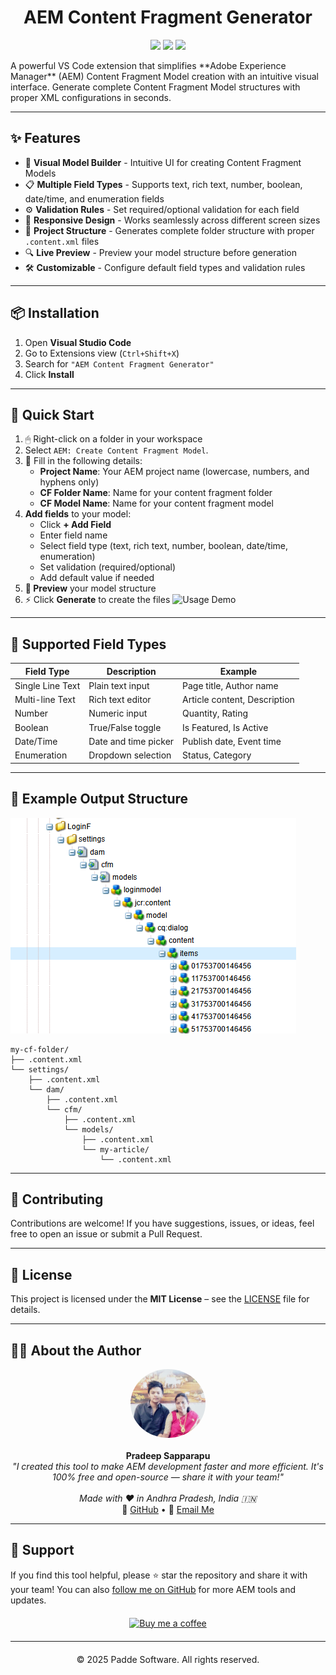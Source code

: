 <h1 align="center">AEM Content Fragment Generator</h1>

<p align="center">
  <img src="https://img.shields.io/badge/VS%20Code-Extension-blueviolet?style=for-the-badge" />
  <img src="https://img.shields.io/badge/AEM-Content%20Fragment-orange?style=for-the-badge" />
  <img src="https://img.shields.io/badge/Open-Source-yellow?style=for-the-badge" />

</p>

<p align="cente">
A powerful VS Code extension that simplifies **Adobe Experience Manager** (AEM) Content Fragment Model creation with an intuitive visual interface. Generate complete Content Fragment Model structures with proper XML configurations in seconds.
</p>

---

## ✨ Features

- 🚀 **Visual Model Builder** - Intuitive UI for creating Content Fragment Models
- 📋 **Multiple Field Types** - Supports text, rich text, number, boolean, date/time, and enumeration fields
- ⚙️ **Validation Rules** - Set required/optional validation for each field
- 🎨 **Responsive Design** - Works seamlessly across different screen sizes
- 📁 **Project Structure** - Generates complete folder structure with proper `.content.xml` files
- 🔍 **Live Preview** - Preview your model structure before generation
- 🛠 **Customizable** - Configure default field types and validation rules

---

## 📦 Installation

1. Open **Visual Studio Code**
2. Go to Extensions view (`Ctrl+Shift+X`)
3. Search for `"AEM Content Fragment Generator"`
4. Click **Install**

---

## 🚀 Quick Start

1. 🖱 Right-click on a folder in your workspace
2. Select `AEM: Create Content Fragment Model`.
3. 🎨 Fill in the following details:
   - **Project Name**: Your AEM project name (lowercase, numbers, and hyphens only)
   - **CF Folder Name**: Name for your content fragment folder
   - **CF Model Name**: Name for your content fragment model
4. **Add fields** to your model:
   - Click **+ Add Field**
   - Enter field name
   - Select field type (text, rich text, number, boolean, date/time, enumeration)
   - Set validation (required/optional)
   - Add default value if needed
5. **👀 Preview** your model structure
6. ⚡ Click **Generate** to create the files
   ![Usage Demo](images/cf.gif)

---

## 🧩 Supported Field Types

| Field Type       | Description          | Example                      |
| ---------------- | -------------------- | ---------------------------- |
| Single Line Text | Plain text input     | Page title, Author name      |
| Multi-line Text  | Rich text editor     | Article content, Description |
| Number           | Numeric input        | Quantity, Rating             |
| Boolean          | True/False toggle    | Is Featured, Is Active       |
| Date/Time        | Date and time picker | Publish date, Event time     |
| Enumeration      | Dropdown selection   | Status, Category             |

---

## 🧱 Example Output Structure

![Usage Demo](images/crxde.png)

```plaintext
my-cf-folder/
├── .content.xml
└── settings/
    ├── .content.xml
    └── dam/
        ├── .content.xml
        └── cfm/
            ├── .content.xml
            └── models/
                ├── .content.xml
                └── my-article/
                    └── .content.xml
```

---

## 🤝 Contributing

Contributions are welcome! If you have suggestions, issues, or ideas, feel free to open an issue or submit a Pull Request.

---

## 📄 License

This project is licensed under the **MIT License** – see the [LICENSE](https://github.com/PRADEEP0573/AEM-Content-Fragment-Generator/blob/main/LICENSE) file for details.

---

## 👨‍💻 About the Author

<p align="center">
  <img src="images/vscode.jpeg" width="120" style="border-radius: 50%" alt="Pradeep Sapparapu"><br><br>
  <strong>Pradeep Sapparapu</strong><br>
  <i>"I created this tool to make AEM development faster and more efficient. It's 100% free and open-source — share it with your team!"</i><br><br>
  <i>Made with ❤️ in Andhra Pradesh, India 🇮🇳</i><br>
  🔗 <a href="https://github.com/PRADEEP0573">GitHub</a> • 
  📧 <a href="mailto:pradeepdeep057@gmail.com">Email Me</a>  
</p>

---

## 🙏 Support

If you find this tool helpful, please ⭐ star the repository and share it with your team!
You can also [follow me on GitHub](https://github.com/PRADEEP0573/AEM-Content-Fragment-Generator) for more AEM tools and updates.

<div style="text-align: center; margin: 20px 0;">
<a href="https://www.buymeacoffee.com/FilesCompareMaster"><img src="https://img.buymeacoffee.com/button-api/?text=Buy+me+a+coffee&emoji=😍&slug=FilesCompareMaster&button_colour=BD5FFF&font_colour=ffffff&font_family=Poppins&outline_colour=000000&coffee_colour=FFDD00" width="200" title="Buy me a coffee"></a>
</div>

---

<div style="text-align: center; margin: 20px 0;">© 2025 Padde Software. All rights reserved.</div>
